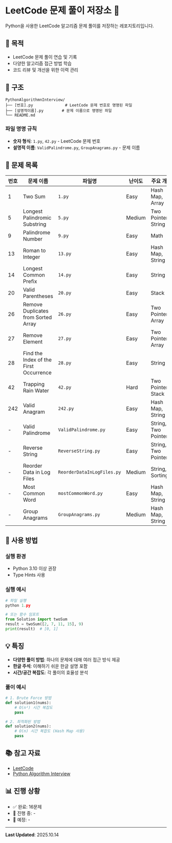 # LeetCode 문제 풀이 저장소 🐍

Python을 사용한 LeetCode 알고리즘 문제 풀이를 저장하는 레포지토리입니다.

## 📌 목적

- LeetCode 문제 풀이 연습 및 기록
- 다양한 알고리즘 접근 방법 학습
- 코드 리뷰 및 개선을 위한 이력 관리

## 📂 구조

```
PythonAlgorithmnInterview/
├── [번호].py              # LeetCode 문제 번호로 명명된 파일
├── [설명적이름].py        # 문제 이름으로 명명된 파일
└── README.md
```

### 파일 명명 규칙

- **숫자 형식**: `1.py`, `42.py` - LeetCode 문제 번호
- **설명적 이름**: `ValidPalindrome.py`, `GroupAnagrams.py` - 문제 이름

## 📝 문제 목록

| 번호 | 문제 이름 | 파일명 | 난이도 | 주요 개념 |
|------|-----------|--------|--------|-----------|
| 1 | Two Sum | `1.py` | Easy | Hash Map, Array |
| 5 | Longest Palindromic Substring | `5.py` | Medium | Two Pointers, String |
| 9 | Palindrome Number | `9.py` | Easy | Math |
| 13 | Roman to Integer | `13.py` | Easy | Hash Map, String |
| 14 | Longest Common Prefix | `14.py` | Easy | String |
| 20 | Valid Parentheses | `20.py` | Easy | Stack |
| 26 | Remove Duplicates from Sorted Array | `26.py` | Easy | Two Pointers, Array |
| 27 | Remove Element | `27.py` | Easy | Two Pointers, Array |
| 28 | Find the Index of the First Occurrence | `28.py` | Easy | String |
| 42 | Trapping Rain Water | `42.py` | Hard | Two Pointers, Stack |
| 242 | Valid Anagram | `242.py` | Easy | Hash Map, String |
| - | Valid Palindrome | `ValidPalindrome.py` | Easy | String, Two Pointers |
| - | Reverse String | `ReverseString.py` | Easy | String, Two Pointers |
| - | Reorder Data in Log Files | `ReorderDataInLogFiles.py` | Medium | String, Sorting |
| - | Most Common Word | `mostCommonWord.py` | Easy | Hash Map, String |
| - | Group Anagrams | `GroupAnagrams.py` | Medium | Hash Map, String |

## 🚀 사용 방법

### 실행 환경
- Python 3.10 이상 권장
- Type Hints 사용

### 실행 예시

```python
# 파일 실행
python 1.py

# 또는 함수 임포트
from Solution import twoSum
result = twoSum([2, 7, 11, 15], 9)
print(result)  # [0, 1]
```

## 💡 특징

- **다양한 풀이 방법**: 하나의 문제에 대해 여러 접근 방식 제공
- **한글 주석**: 이해하기 쉬운 한글 설명 포함
- **시간/공간 복잡도**: 각 풀이의 효율성 분석

### 풀이 예시

```python
# 1. Brute Force 방법
def solution1(nums):
    # O(n²) 시간 복잡도
    pass

# 2. 최적화된 방법
def solution2(nums):
    # O(n) 시간 복잡도 (Hash Map 사용)
    pass
```

## 📚 참고 자료

- [LeetCode](https://leetcode.com/)
- [Python Algorithm Interview](https://github.com/onlybooks/algorithm-interview)

## 📊 진행 상황

- ✅ 완료: 16문제
- 🔄 진행 중: -
- 📝 예정: -

---

**Last Updated**: 2025.10.14

